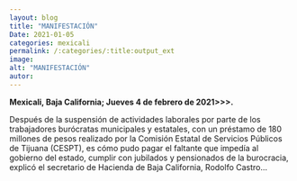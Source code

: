 ```yaml
---
layout: blog
title: "MANIFESTACIÓN"
Date: 2021-01-05
categories: mexicali
permalink: /:categories/:title:output_ext
image: 
alt: "MANIFESTACIÓN"
autor:
---
```


**Mexicali, Baja California; Jueves 4 de febrero de 2021>>>.** 

Después de la suspensión de actividades laborales por parte de los trabajadores burócratas municipales y estatales, con un préstamo de 180 millones de pesos realizado por la Comisión Estatal de Servicios Públicos de Tijuana (CESPT), es cómo pudo pagar el faltante que impedía al gobierno del estado, cumplir con jubilados y pensionados de la burocracia, explicó el secretario de Hacienda de Baja California, Rodolfo Castro…
